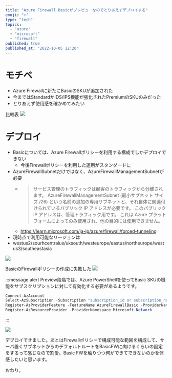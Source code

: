 ```yaml
---
title: "Azure Firewall Basicがプレビューなのでとりあえずデプロイする"
emoji: "🔥"
type: "tech"
topics:
  - "azure"
  - "microsoft"
  - "firewall"
published: true
published_at: "2022-10-05 12:20"
---
```


# モチベ
- Azure Firewallに新たにBasicのSKUが追加された
- 今まではStandardかIDS/IPS機能が強化されたPremiumのSKUのみだった
- とりあえず使用感を確かめてみたい

比較表
![](https://storage.googleapis.com/zenn-user-upload/22f1d4ec1541-20221005.png)

# デプロイ
- Basicについては、Azure Firewallポリシーを利用する構成でしかデプロイできない
	- 今後Firewallポリシーを利用した運用がスタンダードに
- AzureFirewallSubnetだけではなく、AzureFirewallManagementSubnetが必要
	- > サービス管理のトラフィックは顧客のトラフィックから分離されます。 AzureFirewallManagementSubnet (最小サブネット サイズ /26) という名前の追加の専用サブネットと、それ自体に関連付けられているパブリック IP アドレスが必要です。 このパブリック IP アドレスは、管理トラフィック用です。 これは Azure プラットフォームによってのみ使用され、他の目的には使用できません。
	- https://learn.microsoft.com/ja-jp/azure/firewall/forced-tunneling
- 現時点で利用可能なリージョンは
- westus2/sourhcentralus/uksouth/westeurope/eastus/northeurope/westus3/southeastasia

![](https://storage.googleapis.com/zenn-user-upload/a5736a120b5f-20221005.png)

BasicのFirewallポリシーの作成に失敗した
![](https://storage.googleapis.com/zenn-user-upload/7fee1759d33a-20221005.png)

:::message alert
Preview段階では、Azure PowerShellを使ってBasic SKUの機能をサブスクリプションに対して有効化する必要があるようです。

```Powershell
Connect-AzAccount
Select-AzSubscription -Subscription "subscription_id or subscription_name"
Register-AzProviderFeature -FeatureName AzureFirewallBasic -ProviderNamespace Microsoft.Network
Register-AzResourceProvider -ProviderNamespace Microsoft.Network
```
:::

![](https://storage.googleapis.com/zenn-user-upload/82507b643b49-20221005.png)

デプロイできました。あとはFirewallポリシーで構成可能な範囲を構成して、サーバ置くサブネットからのデフォルトルートをBasicFWに向けるくらいの設定をするって感じなので割愛。Basic FWを触りつつ何ができてできないのかを体感したいと思います。

おわり。